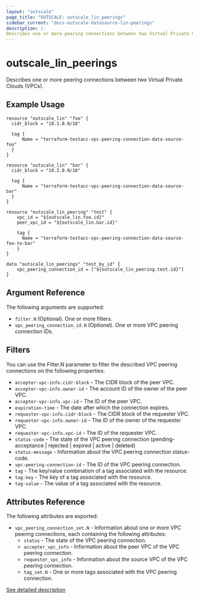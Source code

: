 ```yaml
---
layout: "outscale"
page_title: "OUTSCALE: outscale_lin_peerings"
sidebar_current: "docs-outscale-datasource-lin-peerings"
description: |-
Describes one or more peering connections between two Virtual Private Clouds (VPCs).
---
```


# outscale_lin_peerings

Describes one or more peering connections between two Virtual Private Clouds (VPCs).

## Example Usage

```hcl
resource "outscale_lin" "foo" {
  cidr_block = "10.1.0.0/16"

  tag {
	  Name = "terraform-testacc-vpc-peering-connection-data-source-foo"
  }
}

resource "outscale_lin" "bar" {
  cidr_block = "10.2.0.0/16"

  tag {
	  Name = "terraform-testacc-vpc-peering-connection-data-source-bar"
  }
}

resource "outscale_lin_peering" "test" {
	vpc_id = "${outscale_lin.foo.id}"
	peer_vpc_id = "${outscale_lin.bar.id}"

    tag {
      Name = "terraform-testacc-vpc-peering-connection-data-source-foo-to-bar"
    }
}

data "outscale_lin_peerings" "test_by_id" {
	vpc_peering_connection_id = ["${outscale_lin_peering.test.id}"]
}
```

## Argument Reference

The following arguments are supported:

* `filter.N` (Optional). One or more filters.
* `vpc_peering_connection_id.N` (Optional). One or more VPC peering connection IDs.

## Filters

You can use the Filter.N parameter to filter the described VPC peering connections on the following properties:

* `accepter-vpc-info.cidr-block` - The CIDR block of the peer VPC.
* `accepter-vpc-info.owner-id` - The account ID of the owner of the peer VPC.
* `accepter-vpc-info.vpc-id` - The ID of the peer VPC.
* `expiration-time` - The date after which the connection expires.
* `requester-vpc-info.cidr-block` - The CIDR block of the requester VPC.
* `requester-vpc-info.owner-id` - The ID of the owner of the requester VPC.
* `requester-vpc-info.vpc-id` - The ID of the requester VPC.
* `status-code` - The state of the VPC peering connection (pending-acceptance | rejected | expired | active | deleted)
* `status-message` - Information about the VPC peering connection status-code.
* `vpc-peering-connection-id` - The ID of the VPC peering connection.
* `tag` - The key/value combination of a tag associated with the resource.
* `tag-key` - The key of a tag associated with the resource.
* `tag-value` - The value of a tag associated with the resource.

## Attributes Reference

The following attributes are exported:

* `vpc_peering_connection_set.N` - Information about one or more VPC peering connections, each containing the following attributes:
  - `status` - The state of the VPC peering connection.
  - `accepter_vpc_info` - Information about the peer VPC of the VPC peering connection.
  - `requester_vpc_info` - Information about the source VPC of the VPC peering connection.
  - `tag_set.N` - One or more tags associated with the VPC peering connection.

[See detailed description](http://docs.outscale.com/api_fcu/operations/Action_DescribeVpcPeeringConnections_get.html#_api_fcu-action_describevpcpeeringconnections_get)
